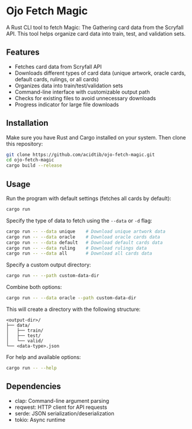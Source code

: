 # Ojo Fetch Magic

A Rust CLI tool to fetch Magic: The Gathering card data from the Scryfall API. This tool helps organize card data into train, test, and validation sets.

## Features

- Fetches card data from Scryfall API
- Downloads different types of card data (unique artwork, oracle cards, default cards, rulings, or all cards)
- Organizes data into train/test/validation sets
- Command-line interface with customizable output path
- Checks for existing files to avoid unnecessary downloads
- Progress indicator for large file downloads

## Installation

Make sure you have Rust and Cargo installed on your system. Then clone this repository:

```bash
git clone https://github.com/acidtib/ojo-fetch-magic.git
cd ojo-fetch-magic
cargo build --release
```

## Usage

Run the program with default settings (fetches all cards by default):

```bash
cargo run
```

Specify the type of data to fetch using the `--data` or `-d` flag:

```bash
cargo run -- --data unique    # Download unique artwork data
cargo run -- --data oracle    # Download oracle cards data
cargo run -- --data default   # Download default cards data
cargo run -- --data ruling    # Download rulings data
cargo run -- --data all       # Download all cards data
```

Specify a custom output directory:

```bash
cargo run -- --path custom-data-dir
```

Combine both options:

```bash
cargo run -- --data oracle --path custom-data-dir
```

This will create a directory with the following structure:
```
<output-dir>/
├── data/
│   ├── train/
│   ├── test/
│   └── valid/
└── <data-type>.json
```

For help and available options:

```bash
cargo run -- --help
```

## Dependencies

- clap: Command-line argument parsing
- reqwest: HTTP client for API requests
- serde: JSON serialization/deserialization
- tokio: Async runtime

